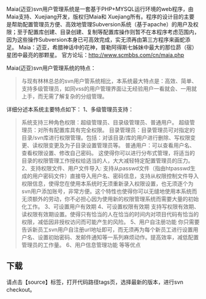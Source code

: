 Maia(迈亚)svn用户管理系统是一套基于PHP+MYSQL运行环境的web程序，由Maia支持、Xuejiang开发，版权归Maia和 Xuejiang所有。程序的设计目的主要是帮助配置管理员方便、高效地管理Subversion系统（基于apache）的用户及权限；至于配置库创建、目录创建、复制等配置库操作则暂不在本程序考虑范围内，因为这些操作Subversion本身已可高效完成，实无须再由第三方程序来画蛇添足。
Maia：迈亚，希腊神话中的花神，普勒阿得斯七姊妹中最大的那位昴（宿）星团中最亮的那颗星。
官方论坛：http://www.scmbbs.com/cn/maia.php

Maia(迈亚)svn用户管理系统的特点：
> 与现有林林总总的svn用户管系统相比，本系统最大特点是：高效、简单、支持多级管理员，如同vss的用户管理界面让无经验用户一看就会、一用就上手，而无需了解复杂的分组管理。

详细分述本系统主要特点如下：
1、多级管理员支持：
> 系统支持三种角色权限：超级管理员、目录级管理员、普通用户。
> 超级管理员：对所有配置库具有完全权限。
> 目录管理员：目录管理员可对指定的目录/svn库进行权限管理。包括：对该目录/库的用户进行删除、写权限变更、读权限变更及为子目录设置管理员等。
> 普通用户：可以查看用户名、查看权限设置、修改自己密码。
> 这使得你可以进行分布式管理，将适当的目录的权限管理工作授权给适当的人，大大减轻特定配置管理员的压力。
2、支持权限文件、用户文件导入:
> 支持从passwd文件（指由htpasswd生成的用户密码文件）直接导入用户名、密码信息，支持从权限控制文件导入权限信息，使得您在使用本系统时无须重新录入权限设置，也无须逐个为svn用户添加账号，非常方便。这个特性也使得你可以无缝地使用本系统而无须额外的劳动，你不必担心因为使用新的权限管理系统而需要大量的初始化工作。
3、可设置用户有效期
4、可设置权限有效期
> 支持写权限有效期、读权限有效期设置。使得只有恰当的人在恰当的时间内对项目代码有恰当的权限，减低因非授权访问而可能产生的风险。
5、用户自注册功能
> 你只需要告诉新员工svn用户自注册url地址即可，而无须再为每个新员工进行设置用户名、设置初始密码、发邮件通知等一系列麻烦动作。提高效率，减低配置管理员的工作量。
6、用户信息管理功能
等等优点

## 下载 ##
请点击【source】标签，打开代码路径tags页，选择最新的版本，进行svn checkout。